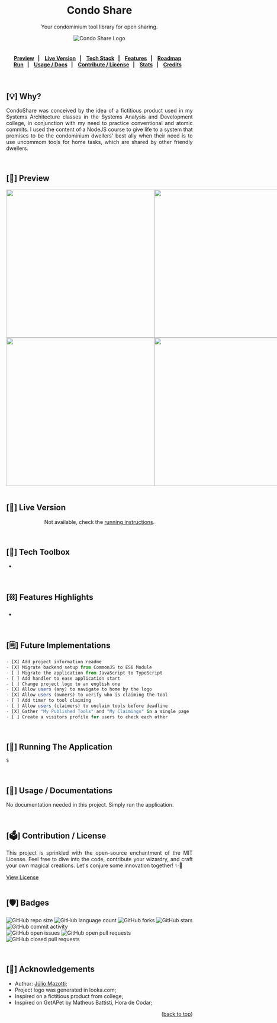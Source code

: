 <a name="readme-top"></a>

<h1 align="center">
    Condo Share
</h1>
<p align="center">
    Your condominium tool library for open sharing.
</p>

<div align="center">
    <img src="https://user-images.githubusercontent.com/92126792/224420297-1168c47d-9c44-4ef3-a0d6-79a491935722.png" alt="Condo Share Logo" />
</div>
<br>

<h4 align="center">
    <p align="center">
      <a href="#-preview">Preview</a>&nbsp;&nbsp;&nbsp;|&nbsp;&nbsp;&nbsp;
      <a href="#-live-version">Live Version</a>&nbsp;&nbsp;&nbsp;|&nbsp;&nbsp;&nbsp;
      <a href="#-techstack">Tech Stack</a>&nbsp;&nbsp;&nbsp;|&nbsp;&nbsp;&nbsp;
      <a href="#-features-highlights">Features</a>&nbsp;&nbsp;&nbsp;|&nbsp;&nbsp;&nbsp;
      <a href="#-future-implementations">Roadmap</a>&nbsp;&nbsp;&nbsp;
        <br>
      <a href="#-running-the-app">Run</a>&nbsp;&nbsp;&nbsp;|&nbsp;&nbsp;&nbsp;
      <a href="#-usage-docs">Usage / Docs</a>&nbsp;&nbsp;&nbsp;|&nbsp;&nbsp;&nbsp;
      <a href="#-contribution-license">Contribute / License</a>&nbsp;&nbsp;&nbsp;|&nbsp;&nbsp;&nbsp;
      <a href="#-badges">Stats</a>&nbsp;&nbsp;&nbsp;|&nbsp;&nbsp;&nbsp;
      <a href="#-acknowledgements">Credits</a>&nbsp;&nbsp;&nbsp;
  </p>
</h4>
<br>

## [:bulb:] Why?

<p align="justify">
    CondoShare was conceived by the idea of a fictitious product used in my Systems Architecture classes in the Systems Analysis and Development college, in conjunction with my need to practice conventional and atomic commits. I used the content of a NodeJS course to give life to a system that promises to be the condominium dwellers' best ally when their need is to use uncommom tools for home tasks, which are shared by other friendly dwellers.
</p>
<br>

## [:telescope:] Preview <a name="-preview">

<div align="center" style="display: flex; flex-direction: row;">
  <img src="https://user-images.githubusercontent.com/92126792/224421788-6099dc3f-d3b6-4b5f-8e6c-e0c27c5d2248.png" width=400px />
  <img src="https://user-images.githubusercontent.com/92126792/224422022-c943dadd-b746-42a8-8b7c-3c5d4af323d1.png" width=400px />
</div>
<div align="center" style="display: flex; flex-direction: row;">
  <img src="https://user-images.githubusercontent.com/92126792/224421941-c8ff1e5f-0af9-48d5-b211-391860ccb085.png" width=400px />
  <img src="https://user-images.githubusercontent.com/92126792/224422076-fa8a2622-14f5-4067-b2e7-463dd1cb94fd.png" width=400px />
</div>
<br>

## [:link:] Live Version <a name="-live-version">

<p align="center">
    Not available, check the <a href="#-running-the-app">running instructions</a>.
</p>
<br>

## [:toolbox:] Tech Toolbox <a name="-techstack">

<ul>
    <li>
</ul>
<br>

## [:chains:] Features Highlights <a name="-features-highlights">

<ul>
    <li>
</ul>
<br>

## [:spiral_notepad:] Future Implementations <a name="-future-implementations">

```javascript
- [X] Add project information readme
- [X] Migrate backend setup from CommonJS to ES6 Module
- [ ] Migrate the application from JavaScript to TypeScript
- [ ] Add handler to ease application start
- [ ] Change project logo to an english one
- [X] Allow users (any) to navigate to home by the logo
- [X] Allow users (owners) to verify who is claiming the tool
- [ ] Add timer to tool claiming
- [ ] Allow users (claimers) to unclaim tools before deadline
- [X] Gather "My Published Tools" and "My Claimings" in a single page
- [ ] Create a visitors profile for users to check each other
```

<br>

## [:key:] Running The Application <a name="-running-the-app">

```sh
$
```

<br>

## [:page_facing_up:] Usage / Documentations <a name="-usage-docs">

<p align="justify">
    No documentation needed in this project. Simply run the application.
</p>
<br>

## [:ballot_box:] Contribution / License <a name="-contribution-license">

<p align="justify">
    This project is sprinkled with the open-source enchantment of the MIT License. Feel free to dive into the code, contribute your wizardry, and craft your own magical creations. Let's conjure some innovation together! ✨🔮
</p>

<a href="https://github.com/maztt/condo-share/blob/main/LICENSE">View License</a>
<br>
<br>

## [:shield:] Badges <a name="-badges">

![GitHub repo size](https://img.shields.io/github/repo-size/maztt/condo-share?style=for-the-badge)
![GitHub language count](https://img.shields.io/github/languages/count/maztt/condo-share?style=for-the-badge)
![GitHub forks](https://img.shields.io/github/forks/maztt/condo-share?style=for-the-badge)
![GitHub stars](https://img.shields.io/github/stars/maztt/condo-share?style=for-the-badge)
![GitHub commit activity](https://img.shields.io/github/commit-activity/y/maztt/condo-share?style=for-the-badge)
<br>
![GitHub open issues](https://img.shields.io/github/issues/maztt/condo-share?style=for-the-badge)
![GitHub open pull requests](https://img.shields.io/github/issues-pr-raw/maztt/condo-share?style=for-the-badge)
![GitHub closed pull requests](https://img.shields.io/github/issues-pr-closed-raw/maztt/condo-share?style=for-the-badge)

<br>

## [:handshake:] Acknowledgements <a name="-acknowledgements">

<ul>
    <li>Author: <a href="https://www.github.com/maztt">Júlio Mazotti</a>;
    <li>Project logo was generated in looka.com;
    <li>Inspired on a fictitious product from college;
    <li>Inspired on GetAPet by Matheus Battisti, Hora de Codar;
</ul>

<p align="right">(<a href="#readme-top">back to top</a>)</p>
